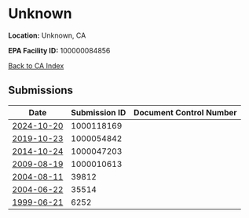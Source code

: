 # Unknown

**Location:** Unknown, CA

**EPA Facility ID:** 100000084856

[Back to CA Index](../../index.md)

## Submissions

| Date | Submission ID | Document Control Number |
|------|--------------|-------------------------|
| [2024-10-20](submissions/1000118169.md) | 1000118169 |  |
| [2019-10-23](submissions/1000054842.md) | 1000054842 |  |
| [2014-10-24](submissions/1000047203.md) | 1000047203 |  |
| [2009-08-19](submissions/1000010613.md) | 1000010613 |  |
| [2004-08-11](submissions/39812.md) | 39812 |  |
| [2004-06-22](submissions/35514.md) | 35514 |  |
| [1999-06-21](submissions/6252.md) | 6252 |  |
